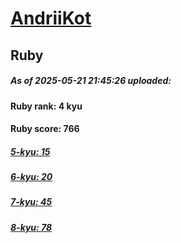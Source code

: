 # [AndriiKot](https://www.codewars.com/users/AndriiKot) 
## Ruby

##### As of 2025-05-21 21:45:26 uploaded:

#### Ruby rank: 4 kyu

#### Ruby score: 766

##### [5-kyu: 15](https://github.com/AndriiKot/Ruby__CodeWars/tree/main/kyu-5)

##### [6-kyu: 20](https://github.com/AndriiKot/Ruby__CodeWars/tree/main/kyu-6)

##### [7-kyu: 45](https://github.com/AndriiKot/Ruby__CodeWars/tree/main/kyu-7)

##### [8-kyu: 78](https://github.com/AndriiKot/Ruby__CodeWars/tree/main/kyu-8)

